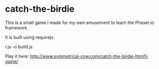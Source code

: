 # catch-the-birdie

This is a small game I made for my own amusement to learn the Phaser.io framework.

It is built using requirejs:

r.js -o build.js

Play it here: http://www.symmetrical-cow.com/catch-the-birdie-html5-game/
